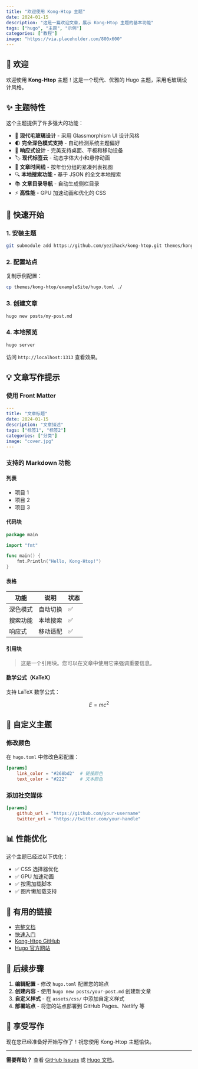 ```yaml
---
title: "欢迎使用 Kong-Htop 主题"
date: 2024-01-15
description: "这是一篇欢迎文章，展示 Kong-Htop 主题的基本功能"
tags: ["hugo", "主题", "示例"]
categories: ["教程"]
image: "https://via.placeholder.com/800x600"
---
```


## 👋 欢迎

欢迎使用 **Kong-Htop** 主题！这是一个现代、优雅的 Hugo 主题，采用毛玻璃设计风格。

## ✨ 主题特性

这个主题提供了许多强大的功能：

- 🎨 **现代毛玻璃设计** - 采用 Glassmorphism UI 设计风格
- 🌓 **完全深色模式支持** - 自动检测系统主题偏好
- 📱 **响应式设计** - 完美支持桌面、平板和移动设备
- 🏷️ **现代标签云** - 动态字体大小和悬停动画
- 📝 **文章时间线** - 按年份分组的紧凑列表视图
- 🔍 **本地搜索功能** - 基于 JSON 的全文本地搜索
- 📚 **文章目录导航** - 自动生成侧栏目录
- ⚡ **高性能** - GPU 加速动画和优化的 CSS

## 🚀 快速开始

### 1. 安装主题

```bash
git submodule add https://github.com/yezihack/kong-htop.git themes/kong-htop
```

### 2. 配置站点

复制示例配置：

```bash
cp themes/kong-htop/exampleSite/hugo.toml ./
```

### 3. 创建文章

```bash
hugo new posts/my-post.md
```

### 4. 本地预览

```bash
hugo server
```

访问 `http://localhost:1313` 查看效果。

<!-- more -->

## 💡 文章写作提示

### 使用 Front Matter

```yaml
---
title: "文章标题"
date: 2024-01-15
description: "文章描述"
tags: ["标签1", "标签2"]
categories: ["分类"]
image: "cover.jpg"
---
```

### 支持的 Markdown 功能

#### 列表

- 项目 1
- 项目 2
- 项目 3

#### 代码块

```go
package main

import "fmt"

func main() {
    fmt.Println("Hello, Kong-Htop!")
}
```

#### 表格

| 功能 | 说明 | 状态 |
|------|------|------|
| 深色模式 | 自动切换 | ✅ |
| 搜索功能 | 本地搜索 | ✅ |
| 响应式 | 移动适配 | ✅ |

#### 引用块

> 这是一个引用块。您可以在文章中使用它来强调重要信息。

#### 数学公式（KaTeX）

支持 LaTeX 数学公式：

$$E = mc^2$$

## 🎨 自定义主题

### 修改颜色

在 `hugo.toml` 中修改色彩配置：

```toml
[params]
    link_color = "#268bd2"  # 链接颜色
    text_color = "#222"     # 文本颜色
```

### 添加社交媒体

```toml
[params]
    github_url = "https://github.com/your-username"
    twitter_url = "https://twitter.com/your-handle"
```

## 📊 性能优化

这个主题已经过以下优化：

- ✅ CSS 选择器优化
- ✅ GPU 加速动画
- ✅ 按需加载脚本
- ✅ 图片懒加载支持

## 🔗 有用的链接

- [完整文档](../../README.md)
- [快速入门](../../GETTING_STARTED.md)
- [Kong-Htop GitHub](https://github.com/yezihack/kong-htop)
- [Hugo 官方网站](https://gohugo.io/)

## 📝 后续步骤

1. **编辑配置** - 修改 `hugo.toml` 配置您的站点
2. **创建内容** - 使用 `hugo new posts/your-post.md` 创建新文章
3. **自定义样式** - 在 `assets/css/` 中添加自定义样式
4. **部署站点** - 将您的站点部署到 GitHub Pages、Netlify 等

## 🎉 享受写作

现在您已经准备好开始写作了！祝您使用 Kong-Htop 主题愉快。

---

**需要帮助？** 查看 [GitHub Issues](https://github.com/yezihack/kong-htop/issues) 或 [Hugo 文档](https://gohugo.io/documentation/)。
